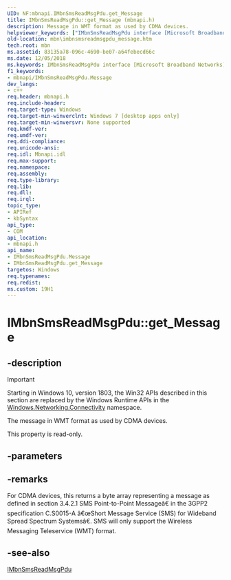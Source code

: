 ```yaml
---
UID: NF:mbnapi.IMbnSmsReadMsgPdu.get_Message
title: IMbnSmsReadMsgPdu::get_Message (mbnapi.h)
description: Message in WMT format as used by CDMA devices.
helpviewer_keywords: ["IMbnSmsReadMsgPdu interface [Microsoft Broadband Networks]","Message property","IMbnSmsReadMsgPdu.Message","IMbnSmsReadMsgPdu.get_Message","IMbnSmsReadMsgPdu::Message","IMbnSmsReadMsgPdu::get_Message","Message property [Microsoft Broadband Networks]","Message property [Microsoft Broadband Networks]","IMbnSmsReadMsgPdu interface","get_Message","mbn.imbnsmsreadmsgpdu_message","mbnapi/IMbnSmsReadMsgPdu::Message","mbnapi/IMbnSmsReadMsgPdu::get_Message"]
old-location: mbn\imbnsmsreadmsgpdu_message.htm
tech.root: mbn
ms.assetid: 83135a78-096c-4690-be07-a64febecd66c
ms.date: 12/05/2018
ms.keywords: IMbnSmsReadMsgPdu interface [Microsoft Broadband Networks],Message property, IMbnSmsReadMsgPdu.Message, IMbnSmsReadMsgPdu.get_Message, IMbnSmsReadMsgPdu::Message, IMbnSmsReadMsgPdu::get_Message, Message property [Microsoft Broadband Networks], Message property [Microsoft Broadband Networks],IMbnSmsReadMsgPdu interface, get_Message, mbn.imbnsmsreadmsgpdu_message, mbnapi/IMbnSmsReadMsgPdu::Message, mbnapi/IMbnSmsReadMsgPdu::get_Message
f1_keywords:
- mbnapi/IMbnSmsReadMsgPdu.Message
dev_langs:
- c++
req.header: mbnapi.h
req.include-header: 
req.target-type: Windows
req.target-min-winverclnt: Windows 7 [desktop apps only]
req.target-min-winversvr: None supported
req.kmdf-ver: 
req.umdf-ver: 
req.ddi-compliance: 
req.unicode-ansi: 
req.idl: Mbnapi.idl
req.max-support: 
req.namespace: 
req.assembly: 
req.type-library: 
req.lib: 
req.dll: 
req.irql: 
topic_type:
- APIRef
- kbSyntax
api_type:
- COM
api_location:
- mbnapi.h
api_name:
- IMbnSmsReadMsgPdu.Message
- IMbnSmsReadMsgPdu.get_Message
targetos: Windows
req.typenames: 
req.redist: 
ms.custom: 19H1
---
```


# IMbnSmsReadMsgPdu::get_Message


## -description

> [!IMPORTANT]
> Starting in Windows 10, version 1803, the Win32 APIs described in this section are replaced by the Windows Runtime APIs in the [Windows.Networking.Connectivity](/uwp/api/windows.networking.connectivity) namespace.

The message in WMT format  as used by CDMA devices.

This property is read-only.


## -parameters


## -remarks



For CDMA devices, this returns a byte array representing a message as defined in section 3.4.2.1 SMS Point-to-Point Messageâ€ in the 3GPP2 specification C.S0015-A â€œShort Message Service (SMS) for Wideband Spread Spectrum Systemsâ€. SMS will only support the Wireless Messaging Teleservice (WMT) format.




## -see-also




<a href="https://docs.microsoft.com/windows/desktop/api/mbnapi/nn-mbnapi-imbnsmsreadmsgpdu">IMbnSmsReadMsgPdu</a>
 

 

